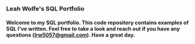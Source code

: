 ### Leah Wolfe's SQL Portfolio

#### Welcome to my SQL portfolio. This code repository contains examples of SQL I've written. Feel free to take a look and reach out if you have any questions (lrw5057@gmail.com). Have a great day. 
